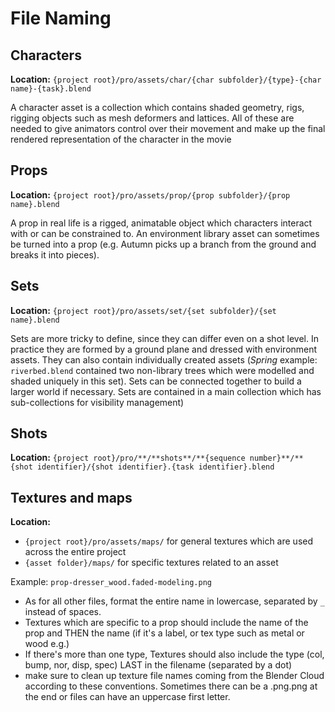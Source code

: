 # File Naming

## Characters

**Location:** `{project root}/pro/assets/char/{char subfolder}/{type}-{char name}-{task}.blend`

A character asset is a collection which contains shaded geometry, rigs, rigging objects such as mesh deformers and lattices. All of these are needed to give animators control over their movement and make up the final rendered representation of the character in the movie

## Props

**Location:** `{project root}/pro/assets/prop/{prop subfolder}/{prop name}.blend`

A prop in real life is a rigged, animatable object which characters interact with or can be constrained to. An environment library asset can sometimes be turned into a prop (e.g. Autumn picks up a branch from the ground and breaks it into pieces).


## Sets

**Location:** `{project root}/pro/assets/set/{set subfolder}/{set name}.blend`

Sets are more tricky to define, since they can differ even on a shot level. In practice they are formed by a ground plane and dressed with environment assets. They can also contain individually created assets (*Spring* example: `riverbed.blend` contained two non-library trees which were modelled and shaded uniquely in this set). Sets can be connected together to build a larger world if necessary. Sets are contained in a main collection which has sub-collections for visibility management)

## Shots

**Location:** `{project root}/pro/**/**shots**/**{sequence number}**/**{shot identifier}/{shot identifier}.{task identifier}.blend`

## Textures and maps

**Location:** 

- `{project root}/pro/assets/maps/` for general textures which are used across the entire project
- `{asset folder}/maps/` for specific textures related to an asset



Example: `prop-dresser_wood.faded-modeling.png`

- As for all other files, format the entire name in lowercase, separated by `_` instead of spaces.
- Textures which are specific to a prop should include the name of the prop and THEN the name (if it's a label, or tex type such as metal or wood e.g.)
- If there's more than one type, Textures should also include the type (col, bump, nor, disp, spec) LAST in the filename (separated by a dot)
- make sure to clean up texture file names coming from the Blender Cloud according to these conventions. Sometimes there can be a .png.png at the end or files can have an uppercase first letter.